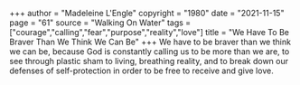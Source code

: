 +++
author = "Madeleine L'Engle"
copyright = "1980"
date = "2021-11-15"
page = "61"
source = "Walking On Water"
tags = ["courage","calling","fear","purpose","reality","love"]
title = "We Have To Be Braver Than We Think We Can Be"
+++
We have to be braver than we think we can be, because God is constantly calling us to be more than we are, to see through plastic sham to living, breathing reality, and to break down our defenses of self-protection in order to be free to receive and give love.
